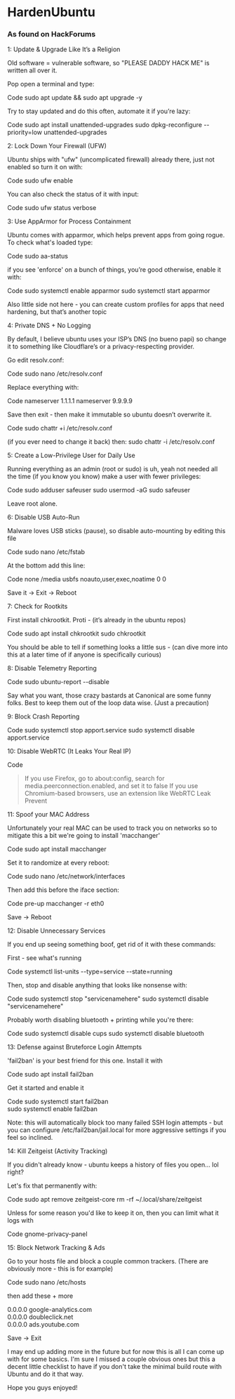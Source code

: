 # HardenUbuntu
### As found on HackForums
1: Update & Upgrade Like It’s a Religion

Old software = vulnerable software, so "PLEASE DADDY HACK ME" is written all over it.

Pop open a terminal and type:

Code
sudo apt update && sudo apt upgrade -y

Try to stay updated and do this often, automate it if you’re lazy:

Code
sudo apt install unattended-upgrades
sudo dpkg-reconfigure --priority=low unattended-upgrades

2: Lock Down Your Firewall (UFW)

Ubuntu ships with "ufw" (uncomplicated firewall) already there, just not enabled so turn it on with:

Code
sudo ufw enable

You can also check the status of it with input:

Code
sudo ufw status verbose

3: Use AppArmor for Process Containment

Ubuntu comes with apparmor, which helps prevent apps from going rogue. To check what's loaded type:

Code
sudo aa-status

if you see 'enforce' on a bunch of things, you’re good otherwise, enable it with:

Code
sudo systemctl enable apparmor
sudo systemctl start apparmor

Also little side not here - you can create custom profiles for apps that need hardening, but that’s another topic

4: Private DNS + No Logging

By default, I believe ubuntu uses your ISP’s DNS (no bueno papi) so change it to something like Cloudflare’s or a privacy-respecting provider.

Go edit resolv.conf:

Code
sudo nano /etc/resolv.conf

Replace everything with:

Code
nameserver 1.1.1.1
nameserver 9.9.9.9

Save then exit - then make it immutable so ubuntu doesn’t overwrite it.

Code
sudo chattr +i /etc/resolv.conf

(if you ever need to change it back) then:
sudo chattr -i /etc/resolv.conf

5: Create a Low-Privilege User for Daily Use

Running everything as an admin (root or sudo) is uh, yeah not needed all the time (if you know you know) make a user with fewer privileges:

Code
sudo adduser safeuser
sudo usermod -aG sudo safeuser

Leave root alone.

6: Disable USB Auto-Run

Malware loves USB sticks (pause), so disable auto-mounting by editing this file

Code
sudo nano /etc/fstab

At the bottom add this line:

Code
none /media usbfs noauto,user,exec,noatime 0 0

Save it -> Exit -> Reboot

7: Check for Rootkits

First install chkrootkit. Proti - (it’s already in the ubuntu repos)

Code
sudo apt install chkrootkit
sudo chkrootkit

You should be able to tell if something looks a little sus - (can dive more into this at a later time of if anyone is specifically curious)

8: Disable Telemetry Reporting

Code
sudo ubuntu-report --disable

Say what you want, those crazy bastards at Canonical are some funny folks. Best to keep them out of the loop data wise. (Just a precaution)

9: Block Crash Reporting

Code
sudo systemctl stop apport.service
sudo systemctl disable apport.service

10: Disable WebRTC (It Leaks Your Real IP)

Code
> If you use Firefox, go to about:config, search for media.peerconnection.enabled, and set it to false
> If you use Chromium-based browsers, use an extension like WebRTC Leak Prevent

11: Spoof your MAC Address

Unfortunately your real MAC can be used to track you on networks so to mitigate this a bit we're going to install 'macchanger'

Code
sudo apt install macchanger

Set it to randomize at every reboot:

Code
sudo nano /etc/network/interfaces

Then add this before the iface section:

Code
pre-up macchanger -r eth0

Save -> Reboot

12: Disable Unnecessary Services

If you end up seeing something boof, get rid of it with these commands:

First - see what's running

Code
systemctl list-units --type=service --state=running

Then, stop and disable anything that looks like nonsense with:

Code
sudo systemctl stop "servicenamehere"
sudo systemctl disable "servicenamehere"

Probably worth disabling bluetooth + printing while you're there:

Code
sudo systemctl disable cups
sudo systemctl disable bluetooth

13: Defense against Bruteforce Login Attempts

'fail2ban' is your best friend for this one. Install it with

Code
sudo apt install fail2ban

Get it started and enable it

Code
sudo systemctl start fail2ban  
sudo systemctl enable fail2ban

Note: this will automatically block too many failed SSH login attempts - but you can configure /etc/fail2ban/jail.local for more aggressive settings if you feel so inclined.

14: Kill Zeitgeist (Activity Tracking)

If you didn't already know - ubuntu keeps a history of files you open… lol right?

Let's fix that permanently with:

Code
sudo apt remove zeitgeist-core
rm -rf ~/.local/share/zeitgeist

Unless for some reason you'd like to keep it on, then you can limit what it logs with

Code
gnome-privacy-panel

15: Block Network Tracking & Ads

Go to your hosts file and block a couple common trackers. (There are obviously more - this is for example)

Code
sudo nano /etc/hosts

then add these + more

0.0.0.0 google-analytics.com  
0.0.0.0 doubleclick.net  
0.0.0.0 ads.youtube.com

Save -> Exit

I may end up adding more in the future but for now this is all I can come up with for some basics. I'm sure I missed a couple obvious ones but this a decent little checklist to have if you don't take the minimal build route with Ubuntu and do it that way.

Hope you guys enjoyed!

